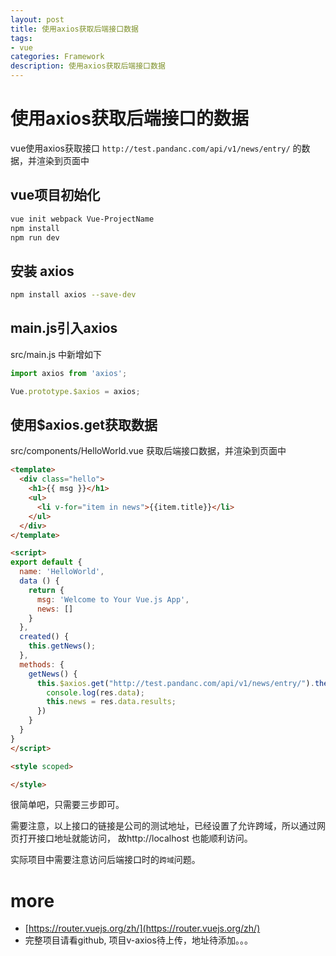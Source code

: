 ```yaml
---
layout: post
title: 使用axios获取后端接口数据
tags:
- vue
categories: Framework
description: 使用axios获取后端接口数据
---
```


# 使用axios获取后端接口的数据

vue使用axios获取接口 `http://test.pandanc.com/api/v1/news/entry/` 的数据，并渲染到页面中

## vue项目初始化

``` bash
vue init webpack Vue-ProjectName
npm install
npm run dev
```

## 安装 axios

```bash
npm install axios --save-dev
```

## main.js引入axios

src/main.js 中新增如下

```js
import axios from 'axios';

Vue.prototype.$axios = axios;
```

## 使用$axios.get获取数据

src/components/HelloWorld.vue 获取后端接口数据，并渲染到页面中

```html
<template>
  <div class="hello">
    <h1>{{ msg }}</h1>
    <ul>
      <li v-for="item in news">{{item.title}}</li>
    </ul>
  </div>
</template>

<script>
export default {
  name: 'HelloWorld',
  data () {
    return {
      msg: 'Welcome to Your Vue.js App',
      news: []
    }
  },
  created() {
    this.getNews();
  },
  methods: {
    getNews() {
      this.$axios.get("http://test.pandanc.com/api/v1/news/entry/").then(res => {
        console.log(res.data);
        this.news = res.data.results;
      })
    }
  }
}
</script>

<style scoped>

</style>
```

很简单吧，只需要三步即可。

需要注意，以上接口的链接是公司的测试地址，已经设置了允许跨域，所以通过网页打开接口地址就能访问， 故http://localhost 也能顺利访问。

实际项目中需要注意访问后端接口时的`跨域`问题。

# more

- [https://router.vuejs.org/zh/](https://router.vuejs.org/zh/)
- 完整项目请看github, 项目v-axios待上传，地址待添加。。。
